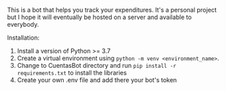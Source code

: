 This is a bot that helps you track your expenditures.
It's a personal project but I hope it will eventually be hosted on a server and available to everybody.

Installation:
1. Install a version of Python >= 3.7
2. Create a virtual environment using ```python -m venv <environment_name>```.
3. Change to CuentasBot directory and run ```pip install -r requirements.txt``` to install the libraries
4. Create your own .env file and add there your bot's token 

